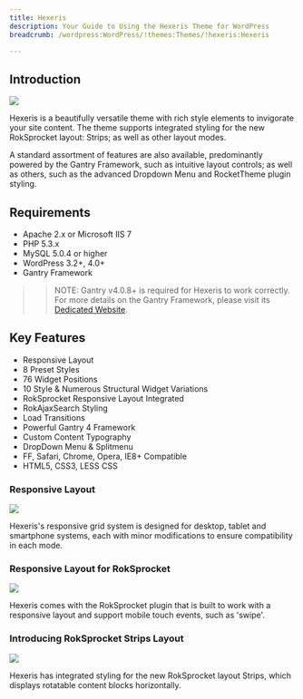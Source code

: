 ```yaml
---
title: Hexeris
description: Your Guide to Using the Hexeris Theme for WordPress
breadcrumb: /wordpress:WordPress/!themes:Themes/!hexeris:Hexeris

---
```


Introduction
-----

![][Hexeris]

Hexeris is a beautifully versatile theme with rich style elements to invigorate your site content. The theme supports integrated styling for the new RokSprocket layout: Strips; as well as other layout modes.

A standard assortment of features are also available, predominantly powered by the Gantry Framework, such as intuitive layout controls; as well as others, such as the advanced Dropdown Menu and RocketTheme plugin styling.

Requirements
-----

* Apache 2.x or Microsoft IIS 7
* PHP 5.3.x
* MySQL 5.0.4 or higher
* WordPress 3.2+, 4.0+
* Gantry Framework

>> NOTE: Gantry v4.0.8+ is required for Hexeris to work correctly. For more details on the Gantry Framework, please visit its [Dedicated Website][gantry].

Key Features
-----

* Responsive Layout
* 8 Preset Styles
* 76 Widget Positions
* 10 Style & Numerous Structural Widget Variations
* RokSprocket Responsive Layout Integrated
* RokAjaxSearch Styling
* Load Transitions
* Powerful Gantry 4 Framework
* Custom Content Typography
* DropDown Menu & Splitmenu
* FF, Safari, Chrome, Opera, IE8+ Compatible
* HTML5, CSS3, LESS CSS

### Responsive Layout

![][responsive]

Hexeris's responsive grid system is designed for desktop, tablet and smartphone systems, each with minor modifications to ensure compatibility in each mode.

### Responsive Layout for RokSprocket

![][roksprocket]

Hexeris comes with the RokSprocket plugin that is built to work with a responsive layout and support mobile touch events, such as 'swipe'.

### Introducing RokSprocket Strips Layout

![][strips]

Hexeris has integrated styling for the new RokSprocket layout Strips, which displays rotatable content blocks horizontally.

[gantry]: http://www.gantry-framework.org/
[gantry_install]: ../../start/gantry.md
[download]: http://www.rockettheme.com/wordpress-downloads/club/3516-Hexeris
[Hexeris]: assets/hexeris.jpeg
[responsive]: assets/responsive.jpg
[roksprocket]: assets/roksprocket.jpg
[filezilla]: https://filezilla-project.org
[launcher]: ../../start/rocketlauncher.md
[strips]: assets/roksprocket_strips.jpg